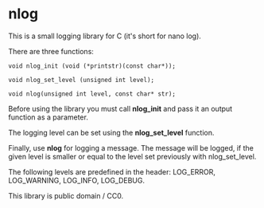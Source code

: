 # nlog
This is a small logging library for C (it's short for nano log).

There are three functions:

`void nlog_init (void (*printstr)(const char*));`

`void nlog_set_level (unsigned int level);`

`void nlog(unsigned int level, const char* str);`

Before using the library you must call **nlog_init** and pass it
an output function as a parameter. 

The logging level can be set using the **nlog_set_level** function. 

Finally, use **nlog** for logging a message. The message will be
logged, if the given level is smaller or equal to the level
set previously with nlog_set_level.

The following levels are predefined in the header: LOG_ERROR,
LOG_WARNING, LOG_INFO, LOG_DEBUG.

This library is public domain / CC0.
    

